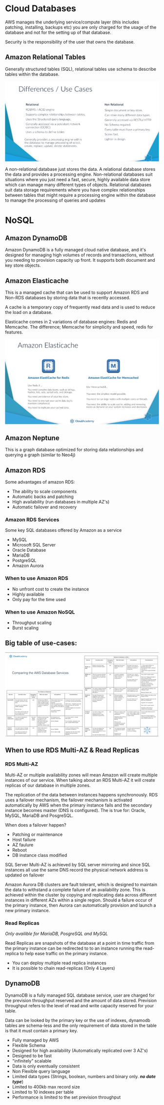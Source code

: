 # Cloud Databases

AWS manages the underlying service/compute layer (this includes patching, installing, backups etc) you are only charged for the usage of the database and not for the setting up of that database.

Security is the responsibility of the user that owns the database.


## Amazon Relational Tables

Generally structured tables (SQL), relational tables use schema to describe tables within the database. 

<img src="./pics/relationvsnonrelational.png" />


A non-relational database just stores the data. A relational database stores the data and provides a processing engine. Non-relational databases suit situations where you just need a fast, secure, highly available data store which can manage many different types of objects. Relational databases suit data storage requirements where you have complex relationships between tables that might require a processing engine within the database to manage the processing of queries and updates

# NoSQL

## Amazon DynamoDB

Amazon DynamoDB is a fully managed cloud native database, and it's designed for managing high volumes of records and transactions, without you needing to provision capacity up front. It supports both document and key store objects.

## Amazon Elasticache

This is a managed cache that can be used to support Amazon RDS and Non-RDS databases by storing data that is recently accessed.

A cache is a temporary copy of frequently read data and is used to reduce the load on a database.

Elasticache comes in 2 variations of database engines: Redis and Memcache. The difference; Memcache for simplicity and speed, redis for features.

<img  src="./pics/redisvsmemcache.png" />

## Amazon Neptune

This is a graph database optimized for storing data relationships and querying a graph (similar to Neo4j)

## Amazon RDS

Some advantages of amazon RDS:
- The ability to scale components 
- Automatic backs and patching
- High availability (run databases in multiple AZ's)
- Automatic failover and recovery

### Amazon RDS Services

Some key SQL databases offered by Amazon as a service

- MySQL
- Microsoft SQL Server
- Oracle Database
- MariaDB
- PostgreSQL
- Amazon Aurora

### When to use Amazon RDS

- No unfront cost to create the instance
- Highly available
- Only pay for the time used

### When to use Amazon NoSQL

- Throughput scaling
- Burst scaling

## Big table of use-cases:

<img src="./pics/awsdbusecases.png"/>

## When to use RDS Multi-AZ & Read Replicas

### RDS Multi-AZ
Multi-AZ or multiple availability zones will mean Amazon will create multiple instances of our service. When talking about an RDS Multi-AZ it will create replicas of our database in multiple zones.

The replication of the data between instances happens synchronously. RDS uses a failover mechanism, the failover mechanism is activated automatically by AWS when the primary instance fails and the secondary instance becomes master (DNS is configured). The is true for: Oracle, MySQL, MariaDB and PosgreSQL. 

When does a failover happen?
- Patching or maintenance
- Host failure
- AZ faulure
- Reboot
- DB instance class modified

SQL Server Multi-AZ is achieved by SQL server mirroring and since SQL instances all use the same DNS record the physical network address is updated on failover

Amazon Aurora DB clusters are fault tolerant, which is designed to maintain the data to withstand a complete failure of an availability zone. This is achieved within the cluster by copying and replicating data across different instances in different AZs within a single region. Should a failure occur of the primary instance, then Aurora can automatically provision and launch a new primary instance.


### Read Replicas
_Only availible for MariaDB, PosgreSQL and MySQL_

Read Replicas are snapshots of the database at a point in time traffic from the primary instance can be redirected to to an instance running the read-replica to help ease traffic on the primary instance.

- You can deploy multiple read replica instances
- It is possible to chain read-replicas (Only 4 Layers)

## DynamoDB

DynamoDB is a fully managed SQL database service, user are charged for the prevision throughput reserved and the amount of data stored. Prevision throughput refers to the level of read and write capacity reserved for your table.

Data can be looked by the primary key or the use of indexes, dynamodb tables are schema-less and the only requirement of data stored in the table is that it must contain a primary key.

- Fully managed by AWS
- Flexible Schema
- Designed for high availability (Automatically replicated over 3 AZ's) 
- Designed to be fast 
- "infinitely" scalable
- Data is only eventually consistent
- Non Flexible query language
- Limited data types (Strings, boolean, numbers and binary only. _**no date type**_)
- Limited to 400kb max record size
- Limited to 10 indexes per table
- Performance is limited to the set prevision throughput
